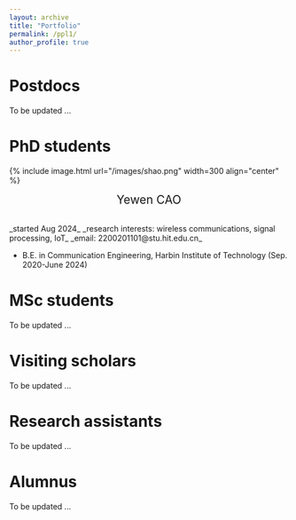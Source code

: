 ```yaml
---
layout: archive
title: "Portfolio"
permalink: /ppl1/
author_profile: true
---
```


Postdocs
======

To be updated ...
  
PhD students
======

{% include image.html url="/images/shao.png"  width=300 align="center" %}
<br>
<p align="center">
  <span style="font-size: 1.5em;">Yewen CAO</span>
</p >
<br>
_started Aug 2024_  
_research interests: wireless communications, signal processing, IoT_  
_email: 2200201101@stu.hit.edu.cn_  

- B.E. in Communication Engineering, Harbin Institute of Technology (Sep. 2020-June 2024)

MSc students
======

To be updated ...



Visiting scholars
======

To be updated ...



Research assistants
======

To be updated ...




Alumnus 
======

To be updated ...
